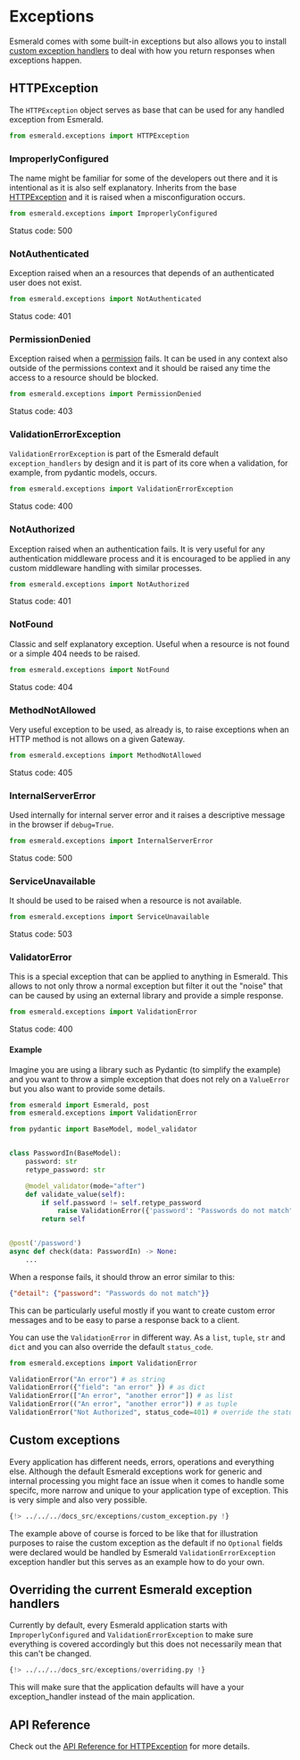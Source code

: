 # Exceptions

Esmerald comes with some built-in exceptions but also allows you to install
[custom exception handlers](./exception-handlers.md) to deal with how you return responses when exceptions happen.

## HTTPException

The `HTTPException` object serves as base that can be used for any handled exception from Esmerald.

```python
from esmerald.exceptions import HTTPException
```

### ImproperlyConfigured

The name might be familiar for some of the developers out there and it is intentional as it is also self explanatory.
Inherits from the base [HTTPException](#httpexception) and it is raised when a misconfiguration occurs.

```python
from esmerald.exceptions import ImproperlyConfigured
```

Status code: 500

### NotAuthenticated

Exception raised when an a resources that depends of an authenticated user does not exist.

```python
from esmerald.exceptions import NotAuthenticated
```

Status code: 401

### PermissionDenied

Exception raised when a [permission](./permissions/index.md) fails. It can be used in any context also outside of the
permissions context and it should be raised any time the access to a resource should be blocked.

```python
from esmerald.exceptions import PermissionDenied
```

Status code: 403

### ValidationErrorException

`ValidationErrorException` is part of the Esmerald default `exception_handlers` by design and it is part of its core when
a validation, for example, from pydantic models, occurs.

```python
from esmerald.exceptions import ValidationErrorException
```

Status code: 400

### NotAuthorized

Exception raised when an authentication fails. It is very useful for any authentication middleware process and it is
encouraged to be applied in any custom middleware handling with similar processes.

```python
from esmerald.exceptions import NotAuthorized
```

Status code: 401

### NotFound

Classic and self explanatory exception. Useful when a resource is not found or a simple 404 needs to be raised.

```python
from esmerald.exceptions import NotFound
```

Status code: 404

### MethodNotAllowed

Very useful exception to be used, as already is, to raise exceptions when an HTTP method is not allows on a given
Gateway.

```python
from esmerald.exceptions import MethodNotAllowed
```

Status code: 405

### InternalServerError

Used internally for internal server error and it raises a descriptive message in the browser if `debug=True`.

```python
from esmerald.exceptions import InternalServerError
```

Status code: 500

### ServiceUnavailable

It should be used to be raised when a resource is not available.

```python
from esmerald.exceptions import ServiceUnavailable
```

Status code: 503


### ValidatorError

This is a special exception that can be applied to anything in Esmerald. This allows to not only throw a normal
exception but filter it out the "noise" that can be caused by using an external library and provide a simple response.

```python
from esmerald.exceptions import ValidationError
```

Status code: 400

#### Example

Imagine you are using a library such as Pydantic (to simplify the example) and you want to throw a simple exception
that does not rely on a `ValueError` but you also want to provide some details.

```python
from esmerald import Esmerald, post
from esmerald.exceptions import ValidationError

from pydantic import BaseModel, model_validator


class PasswordIn(BaseModel):
    password: str
    retype_password: str

    @model_validator(mode="after")
    def validate_value(self):
        if self.password != self.retype_password
            raise ValidationError({'password': "Passwords do not match"})
        return self


@post('/password')
async def check(data: PasswordIn) -> None:
    ...
```

When a response fails, it should throw an error similar to this:

```json
{"detail": {"password": "Passwords do not match"}}
```

This can be particularly useful mostly if you want to create custom error messages and to be easy to parse a response
back to a client.

You can use the `ValidationError` in different way. As a `list`, `tuple`, `str` and `dict` and you can also override the
default `status_code`.

```python
from esmerald.exceptions import ValidationError

ValidationError("An error") # as string
ValidationError({"field": "an error" }) # as dict
ValidationError(["An error", "another error"]) # as list
ValidationError(("An error", "another error")) # as tuple
ValidationError("Not Authorized", status_code=401) # override the status_code
```

## Custom exceptions

Every application has different needs, errors, operations and everything else. Although the default Esmerald exceptions
work for generic and internal processing you might face an issue when it comes to handle some specifc, more narrow and
unique to your application type of exception. This is very simple and also very possible.

```python
{!> ../../../docs_src/exceptions/custom_exception.py !}
```

The example above of course is forced to be like that for illustration purposes to raise the custom exception as the
default if no `Optional` fields were declared would be handled by Esmerald `ValidationErrorException` exception
handler but this serves as an example how to do your own.

## Overriding the current Esmerald exception handlers

Currently by default, every Esmerald application starts with `ImproperlyConfigured` and `ValidationErrorException`
to make sure everything is covered accordingly but this does not necessarily mean that this can't be changed.

```python hl_lines="18 42 61-62"
{!> ../../../docs_src/exceptions/overriding.py !}
```

This will make sure that the application defaults will have a your exception_handler instead of the main application.

## API Reference

Check out the [API Reference for HTTPException](./references/exceptions.md) for more details.
